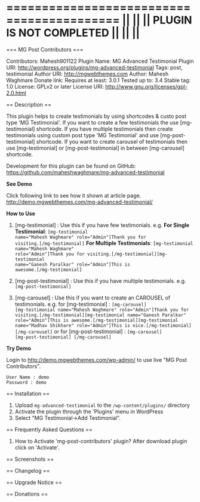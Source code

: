 
==========================================
||					||
||	PLUGIN IS NOT COMPLETED		||
||					||	
==========================================


=== MG Post Contributors ===

Contributors: Mahesh901122
Plugin Name: MG Advanced Testimonial
Plugin URI: http://wordpress.org/plugins/mg-advanced-testimonial
Tags: post, testimonial
Author URI: http://mgwebthemes.com
Author: Mahesh Waghmare
Donate link: 
Requires at least: 3.0.1
Tested up to: 3.4
Stable tag: 1.0
License: GPLv2 or later
License URI: http://www.gnu.org/licenses/gpl-2.0.html


== Description ==

This plugin helps to create testimonials by using shortcodes & custo post type 'MG Testimonial'. If you want to create a few testimonials the use [mg-testimonial] shortcode. 
If you have multiple testimonials then create testimonials using custom post type 'MG Testimonial' and use [mg-post-testimonial] shortcode.
If you want to create carousel of testimonials then use [mg-testimonial] or [mg-post-testimonial] in between [mg-carousel] shortcode.

Development for this plugin can be found on 
GitHub: https://github.com/maheshwaghmare/mg-advanced-testimonial

<strong> See Demo </strong>

Click following link to see how it shown at article page. 
http://demo.mgwebthemes.com/mg-advanced-testimonial/

<strong> How to Use </strong>

1. [mg-testimonial]	: Use this if you have few testimonials. e.g. 
					<strong> For Single Testimonial</strong>: <code>[mg-testimonial name="Mahesh Waghmare" role="Admin"]Thank you for visiting.[/mg-testimonial]</code>
					<strong> For Multiple Testimonials</strong>: <code>[mg-testimonial name="Mahesh Waghmare" role="Admin"]Thank you for visiting.[/mg-testimonial][mg-testimonial name="Ganesh Paralkar" role="Admin"]This is awesome.[/mg-testimonial]</code>

2. [mg-post-testimonial] : Use this if you have multiple testimonials. e.g. 
					<code>[mg-post-testimonial]</code>
					
3. [mg-carousel] : Use this if you want to create an CAROUSEL of testimonials. e.g.
				for [mg-testimonial] : <code>[mg-carousel] [mg-testimonial name="Mahesh Waghmare" role="Admin"]Thank you for visiting.[/mg-testimonial][mg-testimonial name="Ganesh Paralkar" role="Admin"]This is awesome.[/mg-testimonial][mg-testimonial name="Madhav Shikhare" role="Admin"]This is nice.[/mg-testimonial] [/mg-carousel]</code>
				or
				for [mg-post-testimonial] : <code>[mg-carousel] [mg-post-testimonial] [/mg-carousel]</code>

<strong> Try Demo </strong>

Login to http://demo.mgwebthemes.com/wp-admin/  to use live "MG Post Contributors".

    User Name : demo
    Password : demo 

	
== Installation ==

1. Upload `mg-advanced-testimonial` to the `/wp-content/plugins/` directory
2. Activate the plugin through the 'Plugins' menu in WordPress
3. Select "MG Testimonial->Add Testimonial".


== Frequently Asked Questions ==
1. How to Activate 'mg-post-contributors' plugin?
   After download plugin click on 'Activate'.
   

== Screenshots ==

 
== Changelog ==


== Upgrade Notice ==


== Donations ==
